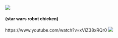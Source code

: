 <img src="https://i.imgflip.com/21yke3.jpg"></img>
<h4>(star wars robot chicken)</h4>
https://www.youtube.com/watch?v=xViZ38xRQr0
<img src="https://lh3.googleusercontent.com/proxy/ICqn7H4IW4n0tEblZri4pgkuf1YSmuUV3Cw1yA3LUTtnlqDVIfYWejqJU439qwLLdIpjy8sQka3j2gptXW4flVfAxzZ7-1dtDTuvJ4ZgJmQh2hbf"></img>
